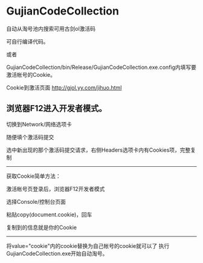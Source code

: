 # GujianCodeCollection
自动从淘号池内搜索可用古剑ol激活码


可自行编译代码。

或者

GujianCodeCollection/bin/Release/GujianCodeCollection.exe.config内填写要激活帐号的Cookie。

Cookie到激活页面 http://gjol.yy.com/jihuo.html

浏览器F12进入开发者模式。
------------------------------------------------------------------------
切换到Network/网络选项卡

随便填个激活码提交

选中新出现的那个激活码提交请求，右侧Headers选项卡内有Cookies项，完整复制

-------------------------------------------------------------------------
获取Cookie简单方法：

激活帐号页登录后，浏览器F12开发者模式

选择Console/控制台页面

粘贴copy(document.cookie)，回车

复制到的信息就是你的Cookie

--------------------------------------------------------------------------
<add key="COOKIES" value="cookie"/> 将value="cookie"内的cookie替换为自己帐号的cookie就可以了
执行GujianCodeCollection.exe开始自动淘号。
